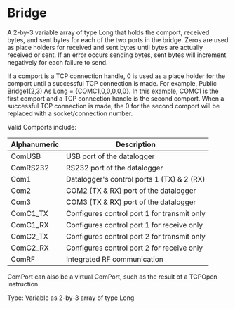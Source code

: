 # Bridge

A 2-by-3 variable array of type Long that holds the comport, received bytes, and sent bytes for each of the two ports in the bridge. Zeros are used as place holders for received and sent bytes until bytes are actually received or sent. If an error occurs sending bytes, sent bytes will increment negatively for each failure to send.

If a comport is a TCP connection handle, 0 is used as a place holder for the comport until a successful TCP connection is made. For example, Public Bridge1(2,3) As Long = {COMC1,0,0,0,0,0}. In this example, COMC1 is the first comport and a TCP connection handle is the second comport. When a successful TCP connection is made, the 0 for the second comport will be replaced with a socket/connection number.

Valid Comports include:

| Alphanumeric | Description                                 |
| ------------ | ------------------------------------------- |
| ComUSB       | USB port of the datalogger                  |
| ComRS232     | RS232 port of the datalogger                |
| Com1         | Datalogger's control ports 1 (TX) & 2 (RX)  |
| Com2         | COM2 (TX & RX) port of the datalogger       |
| Com3         | COM3 (TX & RX) port of the datalogger       |
| ComC1_TX     | Configures control port 1 for transmit only |
| ComC1_RX     | Configures control port 1 for receive only  |
| ComC2_TX     | Configures control port 2 for transmit only |
| ComC2_RX     | Configures control port 2 for receive only  |
| ComRF        | Integrated RF communication                 |

ComPort can also be a virtual ComPort, such as the result of a TCPOpen instruction.

Type: Variable as 2-by-3 array of type Long
